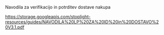 Navodila za verifikacijo in potrditev dostave nakupa

https://storage.googleapis.com/stoplight-resources/guides/NAVODILA%20LP%20ZA%20ID%20in%20DOSTAVO%20V3.1.pdf
